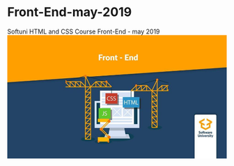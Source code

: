 # Front-End-may-2019
Softuni HTML and CSS Course Front-End - may 2019
![cover](https://github.com/delian1986/Front-End-may-2019/blob/master/cover.jpg)

